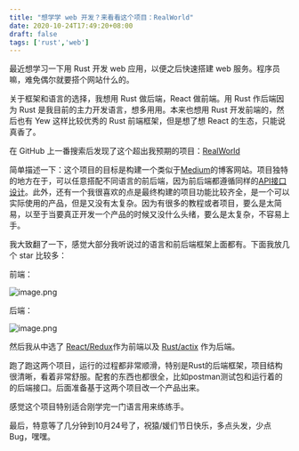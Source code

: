 ```yaml
---
title: "想学学 web 开发？来看看这个项目：RealWorld"
date: 2020-10-24T17:49:20+08:00
draft: false
tags: ['rust','web']
---
```


最近想学习一下用 Rust 开发 web 应用，以便之后快速搭建 web 服务。程序员嘛，难免偶尔就要搭个网站什么的。

关于框架和语言的选择，我想用 Rust 做后端，React 做前端。用 Rust 作后端因为 Rust 是我目前的主力开发语言，想多用用。本来也想用 Rust 开发前端的，然后也有 Yew 这样比较优秀的 Rust 前端框架，但是想了想 React 的生态，只能说真香了。

在 GitHub 上一番搜索后发现了这个超出我预期的项目：[RealWorld](https://github.com/gothinkster/realworld)

简单描述一下：这个项目的目标是构建一个类似于[Medium](https://medium.com/)的博客网站。项目独特的地方在于，可以任意搭配不同语言的前后端，因为前后端都遵循同样的[API接口设计](https://github.com/gothinkster/realworld/tree/master/spec)。此外，还有一个我很喜欢的点是最终构建的项目功能比较齐全，是一个可以实际使用的产品，但是又没有太复杂。因为有很多的教程或者项目，要么是太简易，以至于当要真正开发一个产品的时候又没什么头绪，要么是太复杂，不容易上手。

我大致翻了一下，感觉大部分我听说过的语言和前后端框架上面都有。下面我放几个 star 比较多：

前端：

![image.png](https://i.loli.net/2020/10/23/FPS7ubajZLoWcIq.png)

后端：

![image.png](https://i.loli.net/2020/10/23/h4iTS5bRBspYWzG.png)

然后我从中选了 [React/Redux](https://github.com/gothinkster/react-redux-realworld-example-app)作为前端以及 [Rust/actix](https://github.com/fairingrey/actix-realworld-example-app) 作为后端。

跑了跑这两个项目，运行的过程都非常顺滑，特别是Rust的后端框架，项目结构很清晰，看着非常舒服。配套的东西也都很全，比如postman测试包和运行着的的后端接口。后面准备基于这两个项目改一个产品出来。

感觉这个项目特别适合刚学完一门语言用来练练手。

最后，特意等了几分钟到10月24号了，祝猿/媛们节日快乐，多点头发，少点 Bug，嘿嘿。


